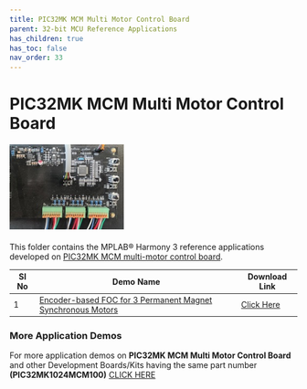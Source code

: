 ```yaml
---
title: PIC32MK MCM Multi Motor Control Board
parent: 32-bit MCU Reference Applications
has_children: true
has_toc: false
nav_order: 33
---
```

# PIC32MK MCM Multi Motor Control Board
<h4 align="left"> <img src = "image.jpg" width="200"> </h4>


This folder contains the MPLAB® Harmony 3 reference applications developed on [PIC32MK MCM multi-motor control board](./pic32mk_mcm_multi_motor_foc/readme.md#hardware-used).  

|SI No| Demo Name | Download Link |
| --- | --- | -- |
| 1 | [Encoder-based FOC for 3 Permanent Magnet Synchronous Motors](./pic32mk_mcm_multi_motor_foc/readme.md) | [Click Here](https://github.com/Microchip-MPLAB-Harmony/reference_apps/releases/latest/download/pic32mk_mcm_multi_motor_foc.zip) |



### More Application Demos

For more application demos on **PIC32MK MCM Multi Motor Control Board** and other Development Boards/Kits having the same part number **(PIC32MK1024MCM100)** <a href="https://mplab-discover.microchip.com/v1/itemtype/com.microchip.ide.project?s0=PIC32MK1024MCM100" target="_blank"> CLICK HERE </a>
